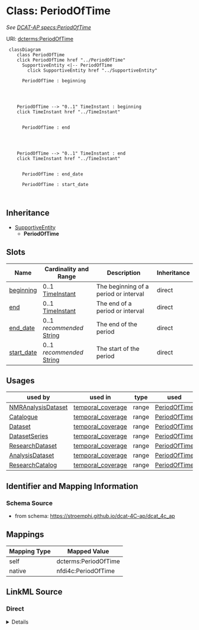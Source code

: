

# Class: PeriodOfTime


_See [DCAT-AP specs:PeriodOfTime](https://semiceu.github.io/DCAT-AP/releases/3.0.0/#PeriodOfTime)_





URI: [dcterms:PeriodOfTime](http://purl.org/dc/terms/PeriodOfTime)






```mermaid
 classDiagram
    class PeriodOfTime
    click PeriodOfTime href "../PeriodOfTime"
      SupportiveEntity <|-- PeriodOfTime
        click SupportiveEntity href "../SupportiveEntity"
      
      PeriodOfTime : beginning
        
          
    
    
    PeriodOfTime --> "0..1" TimeInstant : beginning
    click TimeInstant href "../TimeInstant"

        
      PeriodOfTime : end
        
          
    
    
    PeriodOfTime --> "0..1" TimeInstant : end
    click TimeInstant href "../TimeInstant"

        
      PeriodOfTime : end_date
        
      PeriodOfTime : start_date
        
      
```





## Inheritance
* [SupportiveEntity](SupportiveEntity.md)
    * **PeriodOfTime**



## Slots

| Name | Cardinality and Range | Description | Inheritance |
| ---  | --- | --- | --- |
| [beginning](beginning.md) | 0..1 <br/> [TimeInstant](TimeInstant.md) | The beginning of a period or interval | direct |
| [end](end.md) | 0..1 <br/> [TimeInstant](TimeInstant.md) | The end of a period or interval | direct |
| [end_date](end_date.md) | 0..1 _recommended_ <br/> [String](String.md) | The end of the period | direct |
| [start_date](start_date.md) | 0..1 _recommended_ <br/> [String](String.md) | The start of the period | direct |





## Usages

| used by | used in | type | used |
| ---  | --- | --- | --- |
| [NMRAnalysisDataset](NMRAnalysisDataset.md) | [temporal_coverage](temporal_coverage.md) | range | [PeriodOfTime](PeriodOfTime.md) |
| [Catalogue](Catalogue.md) | [temporal_coverage](temporal_coverage.md) | range | [PeriodOfTime](PeriodOfTime.md) |
| [Dataset](Dataset.md) | [temporal_coverage](temporal_coverage.md) | range | [PeriodOfTime](PeriodOfTime.md) |
| [DatasetSeries](DatasetSeries.md) | [temporal_coverage](temporal_coverage.md) | range | [PeriodOfTime](PeriodOfTime.md) |
| [ResearchDataset](ResearchDataset.md) | [temporal_coverage](temporal_coverage.md) | range | [PeriodOfTime](PeriodOfTime.md) |
| [AnalysisDataset](AnalysisDataset.md) | [temporal_coverage](temporal_coverage.md) | range | [PeriodOfTime](PeriodOfTime.md) |
| [ResearchCatalog](ResearchCatalog.md) | [temporal_coverage](temporal_coverage.md) | range | [PeriodOfTime](PeriodOfTime.md) |






## Identifier and Mapping Information







### Schema Source


* from schema: https://stroemphi.github.io/dcat-4C-ap/dcat_4c_ap




## Mappings

| Mapping Type | Mapped Value |
| ---  | ---  |
| self | dcterms:PeriodOfTime |
| native | nfdi4c:PeriodOfTime |







## LinkML Source

<!-- TODO: investigate https://stackoverflow.com/questions/37606292/how-to-create-tabbed-code-blocks-in-mkdocs-or-sphinx -->

### Direct

<details>
```yaml
name: PeriodOfTime
description: See [DCAT-AP specs:PeriodOfTime](https://semiceu.github.io/DCAT-AP/releases/3.0.0/#PeriodOfTime)
from_schema: https://stroemphi.github.io/dcat-4C-ap/dcat_4c_ap
is_a: SupportiveEntity
abstract: false
slots:
- beginning
- end
- end_date
- start_date
slot_usage:
  beginning:
    name: beginning
    description: The beginning of a period or interval.
    slot_uri: time:hasBeginning
    range: TimeInstant
    required: false
    multivalued: false
    inlined_as_list: true
  end:
    name: end
    description: The end of a period or interval.
    slot_uri: time:hasEnd
    range: TimeInstant
    required: false
    multivalued: false
    inlined_as_list: true
  end_date:
    name: end_date
    description: The end of the period.
    slot_uri: dcat:endDate
    range: string
    required: false
    recommended: true
    multivalued: false
    inlined_as_list: true
  start_date:
    name: start_date
    description: The start of the period.
    slot_uri: dcat:startDate
    range: string
    required: false
    recommended: true
    multivalued: false
    inlined_as_list: false
class_uri: dcterms:PeriodOfTime

```
</details>

### Induced

<details>
```yaml
name: PeriodOfTime
description: See [DCAT-AP specs:PeriodOfTime](https://semiceu.github.io/DCAT-AP/releases/3.0.0/#PeriodOfTime)
from_schema: https://stroemphi.github.io/dcat-4C-ap/dcat_4c_ap
is_a: SupportiveEntity
abstract: false
slot_usage:
  beginning:
    name: beginning
    description: The beginning of a period or interval.
    slot_uri: time:hasBeginning
    range: TimeInstant
    required: false
    multivalued: false
    inlined_as_list: true
  end:
    name: end
    description: The end of a period or interval.
    slot_uri: time:hasEnd
    range: TimeInstant
    required: false
    multivalued: false
    inlined_as_list: true
  end_date:
    name: end_date
    description: The end of the period.
    slot_uri: dcat:endDate
    range: string
    required: false
    recommended: true
    multivalued: false
    inlined_as_list: true
  start_date:
    name: start_date
    description: The start of the period.
    slot_uri: dcat:startDate
    range: string
    required: false
    recommended: true
    multivalued: false
    inlined_as_list: false
attributes:
  beginning:
    name: beginning
    description: The beginning of a period or interval.
    from_schema: https://stroemphi.github.io/dcat-4C-ap/dcat_4c_ap
    rank: 1000
    slot_uri: time:hasBeginning
    alias: beginning
    owner: PeriodOfTime
    domain_of:
    - PeriodOfTime
    range: TimeInstant
    required: false
    multivalued: false
    inlined_as_list: true
  end:
    name: end
    description: The end of a period or interval.
    from_schema: https://stroemphi.github.io/dcat-4C-ap/dcat_4c_ap
    rank: 1000
    slot_uri: time:hasEnd
    alias: end
    owner: PeriodOfTime
    domain_of:
    - PeriodOfTime
    range: TimeInstant
    required: false
    multivalued: false
    inlined_as_list: true
  end_date:
    name: end_date
    description: The end of the period.
    from_schema: https://stroemphi.github.io/dcat-4C-ap/dcat_4c_ap
    rank: 1000
    slot_uri: dcat:endDate
    alias: end_date
    owner: PeriodOfTime
    domain_of:
    - PeriodOfTime
    range: string
    required: false
    recommended: true
    multivalued: false
    inlined_as_list: true
  start_date:
    name: start_date
    description: The start of the period.
    from_schema: https://stroemphi.github.io/dcat-4C-ap/dcat_4c_ap
    rank: 1000
    slot_uri: dcat:startDate
    alias: start_date
    owner: PeriodOfTime
    domain_of:
    - PeriodOfTime
    range: string
    required: false
    recommended: true
    multivalued: false
    inlined_as_list: false
class_uri: dcterms:PeriodOfTime

```
</details>